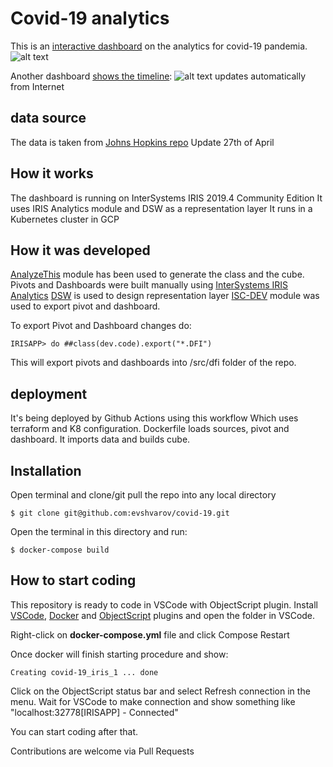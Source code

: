 # Covid-19 analytics
This is an [interactive dashboard](http://35.241.213.177:52773/dsw/index.html#!/d/Covid19/Countries.dashboard?ns=IRISAPP) on the analytics for covid-19 pandemia.
![alt text](https://openexchange.intersystems.com/mp/img/packages/512/screenshots/m5qo04fsyhieyjzmgkmjzborr8.png "Dashboard1")

Another dashboard [shows the timeline](http://35.241.213.177:52773/dsw/index.html#!/d/Covid19/Daily.dashboard?ns=IRISAPP):
![alt text](https://openexchange.intersystems.com/mp/img/packages/554/screenshots/tmpg10c7abe4bfzubrq8jserue4.png "Dashboard2")
updates automatically from Internet


## data source
The data is taken from [Johns Hopkins repo](https://github.com/CSSEGISandData/COVID-19)
Update 27th of April

## How it works
The dashboard is running on InterSystems IRIS 2019.4 Community Edition
It uses IRIS Analytics module and DSW as a representation layer
It runs in a Kubernetes cluster in GCP

## How it was developed
[AnalyzeThis](https://openexchange.intersystems.com/package/AnalyzeThis) module has been used to generate the class and the cube.
Pivots and Dashboards were built manually using [InterSystems IRIS Analytics](https://docs.intersystems.com/irislatest/csp/docbook/Doc.View.cls?KEY=D2GS)
[DSW](https://openexchange.intersystems.com/package/DeepSeeWeb) is used to design representation layer
[ISC-DEV](https://openexchange.intersystems.com/package/ISC-DEV) module was used to export pivot and dashboard.

To export Pivot and Dashboard changes do:
```
IRISAPP> do ##class(dev.code).export("*.DFI")
```
This will export pivots and dashboards into /src/dfi folder of the repo.

## deployment
It's being deployed by Github Actions using this workflow
Which uses terraform and K8 configuration.
Dockerfile loads sources, pivot and dashboard. It imports data and builds cube.

## Installation 

Open terminal and clone/git pull the repo into any local directory

```
$ git clone git@github.com:evshvarov/covid-19.git
```

Open the terminal in this directory and run:

```
$ docker-compose build
```


## How to start coding
This repository is ready to code in VSCode with ObjectScript plugin.
Install [VSCode](https://code.visualstudio.com/), [Docker](https://marketplace.visualstudio.com/items?itemName=ms-azuretools.vscode-docker) and [ObjectScript](https://marketplace.visualstudio.com/items?itemName=daimor.vscode-objectscript) plugins and open the folder in VSCode.

Right-click on **docker-compose.yml** file and click Compose Restart

Once docker will finish starting procedure and show:

```
Creating covid-19_iris_1 ... done
```

Click on the ObjectScript status bar and select Refresh connection in the menu.
Wait for VSCode to make connection and show something like "localhost:32778[IRISAPP] - Connected"

You can start coding after that. 

Contributions are welcome via Pull Requests
